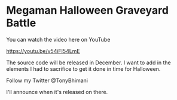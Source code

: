 # Megaman Halloween Graveyard Battle

You can watch the video here on YouTube

https://youtu.be/v54iFI54LmE

The source code will be released in December. I want to add in the elements I had to sacrifice to get it done in time for Halloween.

Follow my Twitter @TonyBhimani

I'll announce when it's released on there.